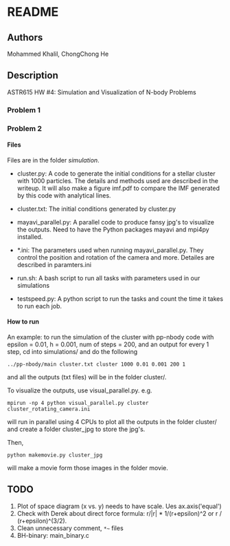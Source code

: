 # README

## Authors

Mohammed Khalil, ChongChong He

## Description

ASTR615 HW #4: Simulation and Visualization of N-body Problems

### Problem 1

### Problem 2

#### Files

Files are in the folder *simulation*. 

- cluster.py: A code to generate the initial conditions for a stellar 
cluster with 1000 particles. The details and methods used are 
described in the writeup. It will also make a figure imf.pdf to compare the IMF 
generated by this code with analytical lines.

- cluster.txt: The initial conditions generated by cluster.py

- mayavi_parallel.py: A parallel code to produce fansy jpg's to visualize 
the outputs. Need to have the Python packages mayavi and mpi4py installed.

- *.ini: The parameters used when running mayavi_parallel.py. They control 
the position and rotation of the camera and more. Detailes are described 
in paramters.ini

- run.sh: A bash script to run all tasks with parameters used in our simulations

- testspeed.py: A python script to run the tasks and count the time it takes to
run each job.

#### How to run

An example: to run the simulation of the cluster with pp-nbody code with 
epsilon = 0.01, h = 0.001, num of steps = 200, and an output for every 
1 step, cd into simulations/ and do the following

	../pp-nbody/main cluster.txt cluster 1000 0.01 0.001 200 1

and all the outputs (txt files) will be in the folder cluster/.

To visualize the outputs, use visual_parallel.py. e.g.

	mpirun -np 4 python visual_parallel.py cluster cluster_rotating_camera.ini
	
will run in parallel using 4 CPUs to plot all the outputs in the folder cluster/ 
and create a folder cluster\_jpg to store the jpg's.

Then,

	python makemovie.py cluster_jpg
	
will make a movie form those images in the folder movie.


## TODO
1. Plot of space diagram (x vs. y) needs to have scale. Ues ax.axis('equal')
2. Check with Derek about direct force formula: r/|r| * 1/(r+epsilon)^2 or 
r / (r+epsilon)^(3/2).
3. Clean unnecessary comment, `*~` files
3. BH-binary: main_binary.c
